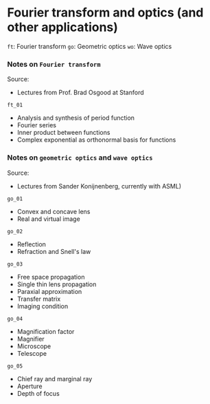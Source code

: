 # Fourier transform and optics (and other applications)

`ft`: Fourier transform
`go`: Geometric optics
`wo`: Wave optics

### Notes on `Fourier transform`

Source:
* Lectures from Prof. Brad Osgood at Stanford

`ft_01`
* Analysis and synthesis of period function
* Fourier series
* Inner product between functions
* Complex exponential as orthonormal basis for functions

### Notes on `geometric optics` and `wave optics`

Source: 
* Lectures from Sander Konijnenberg, currently with ASML)

`go_01`
* Convex and concave lens
* Real and virtual image

`go_02`
* Reflection
* Refraction and Snell's law

`go_03`
* Free space propagation
* Single thin lens propagation
* Paraxial approximation
* Transfer matrix
* Imaging condition

`go_04`
* Magnification factor
* Magnifier
* Microscope
* Telescope

`go_05`
* Chief ray and marginal ray
* Aperture
* Depth of focus
